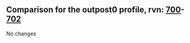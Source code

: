## Comparison for the outpost0 profile, rvn: [700](https://github.com/PRO100KatYT/FortniteProfileRevisions/tree/main/profiles/outpost0/700%20outpost0.json)-[702](https://github.com/PRO100KatYT/FortniteProfileRevisions/tree/main/profiles/outpost0/702%20outpost0.json)

No changes
